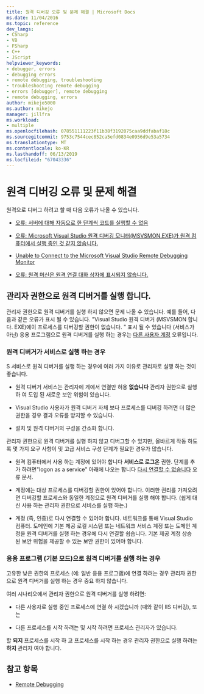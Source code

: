 ```yaml
---
title: 원격 디버깅 오류 및 문제 해결 | Microsoft Docs
ms.date: 11/04/2016
ms.topic: reference
dev_langs:
- CSharp
- VB
- FSharp
- C++
- JScript
helpviewer_keywords:
- debugger, errors
- debugging errors
- remote debugging, troubleshooting
- troubleshooting remote debugging
- errors [debugger], remote debugging
- remote debugging, errors
author: mikejo5000
ms.author: mikejo
manager: jillfra
ms.workload:
- multiple
ms.openlocfilehash: 078551111223f11b38f3192075caa9ddfabaf18c
ms.sourcegitcommit: 9753c7544cec852ca5efd0834e0956d9e53a5734
ms.translationtype: MT
ms.contentlocale: ko-KR
ms.lasthandoff: 06/13/2019
ms.locfileid: "67043336"
---
```

# <a name="remote-debugging-errors-and-troubleshooting"></a>원격 디버깅 오류 및 문제 해결

원격으로 디버그 하려고 할 때 다음 오류가 나올 수 있습니다.

- [오류: 서버에 대해 자동으로 한 단계씩 코드를 실행할 수 없음](../debugger/error-unable-to-automatically-step-into-the-server.md)

- [오류: Microsoft Visual Studio 원격 디버깅 모니터(MSVSMON.EXE)가 원격 컴퓨터에서 실행 중인 것 같지 않습니다.](/visualstudio/debugger/error-remote-debugging-monitor-msvsmon-exe-does-not-appear-to-be-running)

- [Unable to Connect to the Microsoft Visual Studio Remote Debugging Monitor](../debugger/unable-to-connect-to-the-microsoft-visual-studio-remote-debugging-monitor.md)

- [오류: 원격 머신은 원격 연결 대화 상자에 표시되지 않습니다.](../debugger/error-remote-machine-does-not-appear-in-a-remote-connections-dialog.md)

## <a name="run-the-remote-debugger-as-an-administrator"></a>관리자 권한으로 원격 디버거를 실행 합니다.

관리자 권한으로 원격 디버거를 실행 하지 않으면 문제 나올 수 있습니다. 예를 들어, 다음과 같은 오류가 표시 될 수 있습니다. "Visual Studio 원격 디버거 (MSVSMON 합니다. EXE)에이 프로세스를 디버깅할 권한이 없습니다. " 표시 될 수 있습니다 (서비스가 아닌) 응용 프로그램으로 원격 디버거를 실행 하는 경우는 [다른 사용자 계정](error-the-microsoft-visual-studio-remote-debugging-monitor-on-the-remote-computer-is-running-as-a-different-user.md) 오류입니다.

### <a name="when-running-the-remote-debugger-as-a-service"></a>원격 디버거가 서비스로 실행 하는 경우

S 서비스로 원격 디버거를 실행 하는 경우에 여러 가지 이유로 관리자로 실행 하는 것이 좋습니다.

- 원격 디버거 서비스는 관리자에 게에서 연결만 허용 **없습니다** 관리자 권한으로 실행 하 여 도입 된 새로운 보안 위험이 있습니다.

- Visual Studio 사용자가 원격 디버거 자체 보다 프로세스를 디버깅 하려면 더 많은 권한을 경우 결과 오류를 방지할 수 있습니다.

- 설치 및 원격 디버거의 구성을 간소화 합니다.

관리자 권한으로 원격 디버거를 실행 하지 않고 디버그할 수 있지만, 올바르게 작동 하도록 몇 가지 요구 사항이 및 고급 서비스 구성 단계가 필요한 경우가 많습니다.

- 원격 컴퓨터에서 사용 하는 계정에 있어야 합니다 **서비스로 로그온** 권한. 단계를 추가 하려면"logon as a service" 아래에 나오는 합니다 [다시 연결할 수 없습니다](error-the-visual-studio-remote-debugger-service-on-the-target-computer-cannot-connect-back-to-this-computer.md) 오류 문서.

- 계정에는 대상 프로세스를 디버깅할 권한이 있어야 합니다. 이러한 권리를 가져오려면 디버깅할 프로세스와 동일한 계정으로 원격 디버거를 실행 해야 합니다. (쉽게 대신 사용 하는 관리자 권한으로 서비스를 실행 하는.) 

- 계정 (즉, 인증)로 다시 연결할 수 있어야 합니다. 네트워크를 통해 Visual Studio 컴퓨터. 도메인에 기본 제공 로컬 시스템 또는 네트워크 서비스 계정 또는 도메인 계정을 원격 디버거를 실행 하는 경우에 다시 연결할 쉽습니다. 기본 제공 계정 상승 된 보안 위험을 제공할 수 있는 보안 권한이 있어야 합니다.

### <a name="when-running-the-remote-debugger-as-an-application-normal-mode"></a>응용 프로그램 (기본 모드)으로 원격 디버거를 실행 하는 경우

고유한 낮은 권한의 프로세스 (예: 일반 응용 프로그램)에 연결 하려는 경우 관리자 권한으로 원격 디버거를 실행 하는 경우 중요 하지 않습니다.

여러 시나리오에서 관리자 권한으로 원격 디버거를 실행 하려면:

- 다른 사용자로 실행 중인 프로세스에 연결 하 시겠습니까 (때와 같이 IIS 디버깅), 또는

- 다른 프로세스를 시작 하려는 및 시작 하려면 프로세스 관리자가 있습니다.

할 **되지** 프로세스를 시작 하 고 프로세스를 시작 하는 경우 관리자 권한으로 실행 하려는 **하지** 관리자 여야 합니다.

## <a name="see-also"></a>참고 항목
- [Remote Debugging](../debugger/remote-debugging.md)